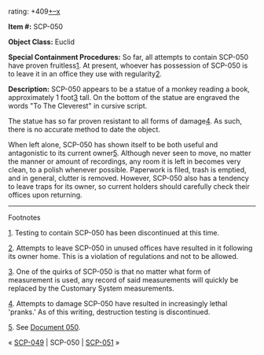 rating: +409[+](javascript:; "I like it")[–](javascript:; "I don't like it")[x](javascript:; "Cancel my vote")

**Item #:** SCP-050

**Object Class:** Euclid

**Special Containment Procedures:** So far, all attempts to contain SCP-050 have proven fruitless[1](javascript:;). At present, whoever has possession of SCP-050 is to leave it in an office they use with regularity[2](javascript:;).

**Description:** SCP-050 appears to be a statue of a monkey reading a book, approximately 1 foot[3](javascript:;) tall. On the bottom of the statue are engraved the words "To The Cleverest" in cursive script.

The statue has so far proven resistant to all forms of damage[4](javascript:;). As such, there is no accurate method to date the object.

When left alone, SCP-050 has shown itself to be both useful and antagonistic to its current owner[5](javascript:;). Although never seen to move, no matter the manner or amount of recordings, any room it is left in becomes very clean, to a polish whenever possible. Paperwork is filed, trash is emptied, and in general, clutter is removed. However, SCP-050 also has a tendency to leave traps for its owner, so current holders should carefully check their offices upon returning.

* * *

Footnotes

[1](javascript:;). Testing to contain SCP-050 has been discontinued at this time.

[2](javascript:;). Attempts to leave SCP-050 in unused offices have resulted in it following its owner home. This is a violation of regulations and not to be allowed.

[3](javascript:;). One of the quirks of SCP-050 is that no matter what form of measurement is used, any record of said measurements will quickly be replaced by the Customary System measurements.

[4](javascript:;). Attempts to damage SCP-050 have resulted in increasingly lethal 'pranks.' As of this writing, destruction testing is discontinued.

[5](javascript:;). See [Document 050](/document-050).

« [SCP-049](/scp-049) | SCP-050 | [SCP-051](/scp-051) »